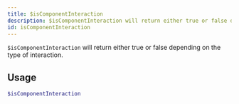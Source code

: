 ```yaml
---
title: $isComponentInteraction
description: $isComponentInteraction will return either true or false depending on the type of the interaction.
id: isComponentInteraction
---
```


`$isComponentInteraction` will return either true or false depending on the type of interaction.

## Usage

```php
$isComponentInteraction
```
